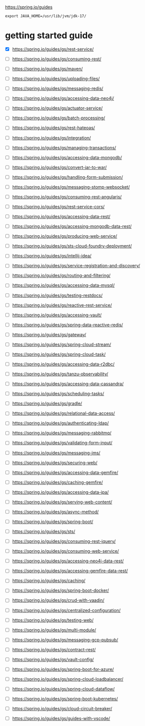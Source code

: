 https://spring.io/guides

```
export JAVA_HOME=/usr/lib/jvm/jdk-17/
```

# getting started guide
- [x] https://spring.io/guides/gs/rest-service/
- [ ] https://spring.io/guides/gs/consuming-rest/
- [ ] https://spring.io/guides/gs/maven/
- [ ] https://spring.io/guides/gs/uploading-files/
- [ ] https://spring.io/guides/gs/messaging-redis/
- [ ] https://spring.io/guides/gs/accessing-data-neo4j/
- [ ] https://spring.io/guides/gs/actuator-service/
- [ ] https://spring.io/guides/gs/batch-processing/
- [ ] https://spring.io/guides/gs/rest-hateoas/
- [ ] https://spring.io/guides/gs/integration/
- [ ] https://spring.io/guides/gs/managing-transactions/
- [ ] https://spring.io/guides/gs/accessing-data-mongodb/
- [ ] https://spring.io/guides/gs/convert-jar-to-war/
- [ ] https://spring.io/guides/gs/handling-form-submission/
- [ ] https://spring.io/guides/gs/messaging-stomp-websocket/
- [ ] https://spring.io/guides/gs/consuming-rest-angularjs/
- [ ] https://spring.io/guides/gs/rest-service-cors/
- [ ] https://spring.io/guides/gs/accessing-data-rest/
- [ ] https://spring.io/guides/gs/accessing-mongodb-data-rest/
- [ ] https://spring.io/guides/gs/producing-web-service/
- [ ] https://spring.io/guides/gs/sts-cloud-foundry-deployment/
- [ ] https://spring.io/guides/gs/intellij-idea/
- [ ] https://spring.io/guides/gs/service-registration-and-discovery/
- [ ] https://spring.io/guides/gs/routing-and-filtering/
- [ ] https://spring.io/guides/gs/accessing-data-mysql/
- [ ] https://spring.io/guides/gs/testing-restdocs/
- [ ] https://spring.io/guides/gs/reactive-rest-service/
- [ ] https://spring.io/guides/gs/accessing-vault/
- [ ] https://spring.io/guides/gs/spring-data-reactive-redis/
- [ ] https://spring.io/guides/gs/gateway/
- [ ] https://spring.io/guides/gs/spring-cloud-stream/
- [ ] https://spring.io/guides/gs/spring-cloud-task/
- [ ] https://spring.io/guides/gs/accessing-data-r2dbc/
- [ ] https://spring.io/guides/gs/tanzu-observability/
- [ ] https://spring.io/guides/gs/accessing-data-cassandra/
     
- [ ] https://spring.io/guides/gs/scheduling-tasks/
- [ ] https://spring.io/guides/gs/gradle/
- [ ] https://spring.io/guides/gs/relational-data-access/
- [ ] https://spring.io/guides/gs/authenticating-ldap/
- [ ] https://spring.io/guides/gs/messaging-rabbitmq/
- [ ] https://spring.io/guides/gs/validating-form-input/
- [ ] https://spring.io/guides/gs/messaging-jms/
- [ ] https://spring.io/guides/gs/securing-web/
- [ ] https://spring.io/guides/gs/accessing-data-gemfire/
- [ ] https://spring.io/guides/gs/caching-gemfire/
- [ ] https://spring.io/guides/gs/accessing-data-jpa/
- [ ] https://spring.io/guides/gs/serving-web-content/
- [ ] https://spring.io/guides/gs/async-method/
- [ ] https://spring.io/guides/gs/spring-boot/
- [ ] https://spring.io/guides/gs/sts/
- [ ] https://spring.io/guides/gs/consuming-rest-jquery/
- [ ] https://spring.io/guides/gs/consuming-web-service/
- [ ] https://spring.io/guides/gs/accessing-neo4j-data-rest/
- [ ] https://spring.io/guides/gs/accessing-gemfire-data-rest/
- [ ] https://spring.io/guides/gs/caching/
- [ ] https://spring.io/guides/gs/spring-boot-docker/
- [ ] https://spring.io/guides/gs/crud-with-vaadin/
- [ ] https://spring.io/guides/gs/centralized-configuration/
- [ ] https://spring.io/guides/gs/testing-web/
- [ ] https://spring.io/guides/gs/multi-module/
- [ ] https://spring.io/guides/gs/messaging-gcp-pubsub/
- [ ] https://spring.io/guides/gs/contract-rest/
- [ ] https://spring.io/guides/gs/vault-config/
- [ ] https://spring.io/guides/gs/spring-boot-for-azure/
- [ ] https://spring.io/guides/gs/spring-cloud-loadbalancer/
- [ ] https://spring.io/guides/gs/spring-cloud-dataflow/
- [ ] https://spring.io/guides/gs/spring-boot-kubernetes/
- [ ] https://spring.io/guides/gs/cloud-circuit-breaker/
- [ ] https://spring.io/guides/gs/guides-with-vscode/


